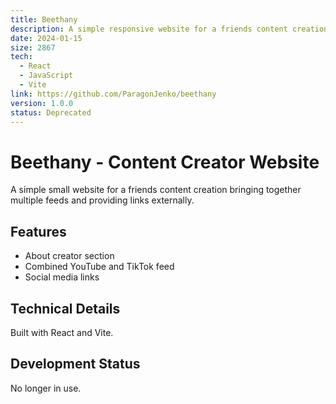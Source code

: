```yaml
---
title: Beethany
description: A simple responsive website for a friends content creation
date: 2024-01-15
size: 2867
tech:
  - React
  - JavaScript
  - Vite
link: https://github.com/ParagonJenko/beethany
version: 1.0.0
status: Deprecated
---
```


# Beethany - Content Creator Website

A simple small website for a friends content creation bringing together multiple feeds and providing links externally.

## Features

- About creator section
- Combined YouTube and TikTok feed
- Social media links

## Technical Details

Built with React and Vite.

## Development Status

No longer in use.
